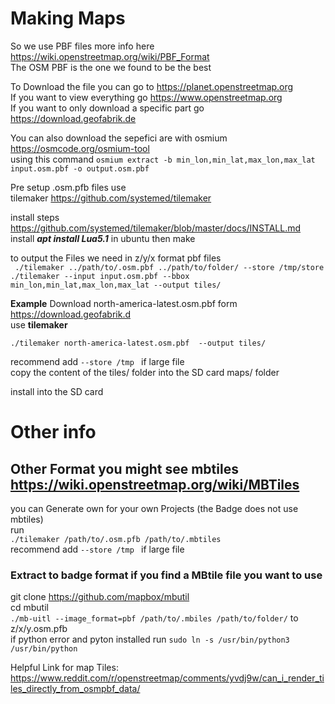 # Making Maps 

So we use PBF files more info here https://wiki.openstreetmap.org/wiki/PBF_Format  
The OSM PBF is the one we found to be the best 


To Download the file you can go to https://planet.openstreetmap.org  
If you want to view everything go  https://www.openstreetmap.org  
If you want to only download a specific part go https://download.geofabrik.de  

You can also download the sepefici are with osmium  https://osmcode.org/osmium-tool   
using this command ```osmium extract -b min_lon,min_lat,max_lon,max_lat input.osm.pbf -o output.osm.pbf```


Pre setup .osm.pfb files use  
tilemaker https://github.com/systemed/tilemaker

install steps https://github.com/systemed/tilemaker/blob/master/docs/INSTALL.md  
install ***apt install Lua5.1*** in ubuntu then make  

to output the Files we need in z/y/x format pbf files  
``` ./tilemaker ../path/to/.osm.pbf ../path/to/folder/ --store /tmp/store```  
```./tilemaker --input input.osm.pbf --bbox min_lon,min_lat,max_lon,max_lat --output tiles/```  

**Example**
Download north-america-latest.osm.pbf form https://download.geofabrik.d  
use **tilemaker**
```
./tilemaker north-america-latest.osm.pbf  --output tiles/
```
recommend add ```--store /tmp ``` if large file  
copy the content of the tiles/ folder into the SD card maps/ folder

install into the SD card



# Other info
## Other Format you might see mbtiles https://wiki.openstreetmap.org/wiki/MBTiles
you can Generate own for your own Projects (the Badge does not use mbtiles)  
run  
``` ./tilemaker /path/to/.osm.pfb /path/to/.mbtiles ```  
recommend add ```--store /tmp ``` if large file  

### Extract to badge format if you find a MBtile file you want to use  
git clone https://github.com/mapbox/mbutil  
cd mbutil  
```./mb-uitl --image_format=pbf /path/to/.mbiles /path/to/folder/``` to z/x/y.osm.pfb  
if python error and pyton installed run ```sudo ln -s /usr/bin/python3 /usr/bin/python```

Helpful Link for map Tiles:
https://www.reddit.com/r/openstreetmap/comments/yvdj9w/can_i_render_tiles_directly_from_osmpbf_data/

